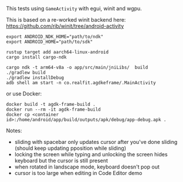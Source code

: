 This tests using `GameActivity` with egui, winit and wgpu.

This is based on a re-worked winit backend here:
https://github.com/rib/winit/tree/android-activity

```
export ANDROID_NDK_HOME="path/to/ndk"
export ANDROID_HOME="path/to/sdk"

rustup target add aarch64-linux-android
cargo install cargo-ndk

cargo ndk -t arm64-v8a -o app/src/main/jniLibs/  build
./gradlew build
./gradlew installDebug
adb shell am start -n co.realfit.agdkeframe/.MainActivity
```

or use Docker:
```
docker build -t agdk-frame-build .
docker run --rm -it agdk-frame-build
docker cp <container id>:/home/android/app/build/outputs/apk/debug/app-debug.apk .
```

Notes: 
- sliding with spacebar only updates cursor after you've done sliding (should keep updating pposition while sliding)
- locking the screen while typing and unlocking the screen hides keyboard but the cursor is still present
- when rotated in landscape mode, keyboard doesn't pop out
- cursor is too large when editing in Code Editor demo